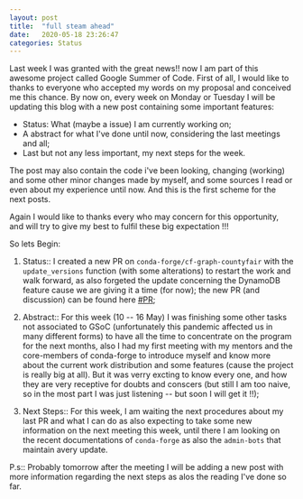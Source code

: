 ```yaml
---
layout: post
title:  "full steam ahead"
date:   2020-05-18 23:26:47
categories: Status
---
```


  Last week I was granted with the great news!! now I am part of this awesome project called Google Summer of Code. First of all, I would like to thanks to everyone who accepted my words on my proposal and conceived me this chance. By now on, every week on Monday or Tuesday I will be updating this blog with a new post containing some important features:
 -  Status: What (maybe a issue) I am currently working on;
 -  A abstract for what I've done until now, considering the last meetings and all;
 - Last but not any less important, my next steps for the week.
  
 The post may also contain the code i've been looking, changing (working) and some other minor changes made by myself, and some sources I read or even about my experience until now. And this is the first scheme for the next posts.
 
Again I would like to thanks every who may concern for this opportunity, and will try to give my best to fulfil these big expectation !!!

So lets Begin:

  1. Status:: I created a new PR on `conda-forge/cf-graph-countyfair` with the `update_versions` function (with some alterations) to restart the work and walk forward, as also forgeted the update concerning the DynamoDB feature cause we are giving it a time (for now); the new PR (and discussion) can be found here [#PR];

  2. Abstract:: For this week (10 -- 16 May) I was finishing some other tasks not associated to GSoC (unfortunately this pandemic affected us in many different forms) to have all the time to concentrate on the program for the next months, also I had my first meeting with my mentors and the core-members of conda-forge to introduce myself and know more about the current work distribution and some features (cause the project is really big at all). But it was verry excting to know every one, and how they are very receptive for doubts and conscers (but still I am too naive, so in the most part I was just listening -- but soon I will get it !!);

 3. Next Steps:: For this week, I am waiting the next procedures about my last PR and what I can do as also expecting to take some new information on the next meeting this week, until there I am looking on the recent documentations of `conda-forge` as also the `admin-bots` that maintain avery update.

P.s:: Probably tomorrow after the meeting I will be adding a new post with more information regarding the next steps as alos the reading I've done so far.

[#PR]: https://github.com/regro/cf-graph-countyfair/pull/21
